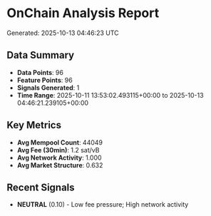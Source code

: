 # OnChain Analysis Report
Generated: 2025-10-13 04:46:23 UTC

## Data Summary
- **Data Points**: 96
- **Feature Points**: 96
- **Signals Generated**: 1
- **Time Range**: 2025-10-11 13:53:02.493115+00:00 to 2025-10-13 04:46:21.239105+00:00

## Key Metrics
- **Avg Mempool Count**: 44049
- **Avg Fee (30min)**: 1.2 sat/vB
- **Avg Network Activity**: 1.000
- **Avg Market Structure**: 0.632

## Recent Signals
- **NEUTRAL** (0.10) - Low fee pressure; High network activity
